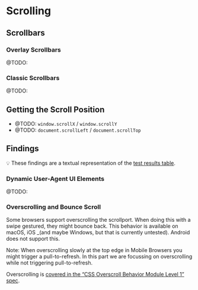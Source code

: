 # Scrolling

## Scrollbars

### Overlay Scrollbars

@TODO:
### Classic Scrollbars

@TODO:

## Getting the Scroll Position

- @TODO: `window.scrollX` / `window.scrollY`
- @TODO: `document.scrollLeft` / `document.scrollTop`

## Findings

💡 These findings are a textual representation of the [test results table](https://goo.gle/interop-2022-viewport-testresults).


### Dynamic User-Agent UI Elements

@TODO:
### Overscrolling and Bounce Scroll

Some browsers support overscrolling the scrollport. When doing this with a swipe gestured, they might bounce back. This behavior is available on macOS, iOS _(and maybe Windows, but that is currently untested). Android does not support this.

Note: When overscrolling slowly at the top edge in Mobile Browsers you might trigger a pull-to-refresh. In this part we are focussing on overscrolling while not triggering pull-to-refresh.

Overscrolling is [covered in the “CSS Overscroll Behavior Module Level 1” spec](https://drafts.csswg.org/css-overscroll-1/).